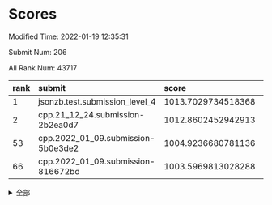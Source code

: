 # Scores

Modified Time: 2022-01-19 12:35:31

Submit Num: 206

All Rank Num: 43717

| rank |               submit               |       score        |       sigma        | pk_num |
| :--- | :--------------------------------- | :----------------- | :----------------- | :----- |
| 1    | jsonzb.test.submission_level_4     | 1013.7029734518368 | 0.830771715611959  | 835    |
| 2    | cpp.21_12_24.submission-2b2ea0d7   | 1012.8602452942913 | 0.8052492366129165 | 847    |
| 53   | cpp.2022_01_09.submission-5b0e3de2 | 1004.9236680781136 | 0.7028412152224783 | 851    |
| 66   | cpp.2022_01_09.submission-816672bd | 1003.5969813028288 | 0.7145997333728066 | 852    |


<details>
<summary>全部</summary>

| rank |                 submit                 |       score        |       sigma        | pk_num |
| :--- | :------------------------------------- | :----------------- | :----------------- | :----- |
| 1    | jsonzb.test.submission_level_4         | 1013.7029734518368 | 0.830771715611959  | 835    |
| 2    | cpp.21_12_24.submission-2b2ea0d7       | 1012.8602452942913 | 0.8052492366129165 | 847    |
| 3    | gobigger.level_3.submission_level_3_33 | 1011.8186022451711 | 0.7874167388591611 | 850    |
| 4    | gobigger.level_3.submission_level_3_3  | 1011.6193294187809 | 0.7486115503219898 | 848    |
| 5    | gobigger.level_3.submission_level_3_31 | 1011.349961746025  | 0.7778262940736795 | 851    |
| 6    | gobigger.level_3.submission_level_3_41 | 1011.3249776949395 | 0.7637727052655914 | 847    |
| 7    | gobigger.level_3.submission_level_3_38 | 1011.0343936624597 | 0.744691650069238  | 851    |
| 8    | gobigger.level_3.submission_level_3_36 | 1010.9362969108657 | 0.7683023502294489 | 847    |
| 9    | gobigger.level_3.submission_level_3_45 | 1010.8740592050585 | 0.7475373719986769 | 852    |
| 10   | gobigger.level_3.submission_level_3_1  | 1010.8725661643858 | 0.7723542328743688 | 845    |
| 11   | gobigger.level_3.submission_level_3_2  | 1010.82626839657   | 0.754960983608491  | 850    |
| 12   | gobigger.level_3.submission_level_3_15 | 1010.7110626770124 | 0.763051628529085  | 852    |
| 13   | gobigger.level_3.submission_level_3_16 | 1010.5519966669146 | 0.776423674085822  | 845    |
| 14   | gobigger.level_3.submission_level_3_8  | 1010.5451254692414 | 0.7664657359759445 | 849    |
| 15   | gobigger.level_3.submission_level_3_43 | 1010.379479502467  | 0.762267478923857  | 848    |
| 16   | gobigger.level_3.submission_level_3_21 | 1010.3723474161962 | 0.772384933166052  | 850    |
| 17   | gobigger.level_3.submission_level_3_42 | 1010.3353868085708 | 0.7473268745336498 | 846    |
| 18   | gobigger.level_3.submission_level_3_29 | 1010.2890282877853 | 0.7608768623685036 | 850    |
| 19   | gobigger.level_3.submission_level_3_20 | 1010.2739779651735 | 0.7631567141650171 | 851    |
| 20   | gobigger.level_3.submission_level_3_6  | 1010.2423446593642 | 0.771243380374979  | 847    |
| 21   | gobigger.level_3.submission_level_3_5  | 1010.0369744791432 | 0.7398110881906615 | 848    |
| 22   | gobigger.level_3.submission_level_3_25 | 1010.027911834049  | 0.7697924637975753 | 843    |
| 23   | gobigger.level_3.submission_level_3_19 | 1009.947209032868  | 0.7565064977419997 | 841    |
| 24   | gobigger.level_3.submission_level_3_0  | 1009.9371031468484 | 0.7587449131531883 | 851    |
| 25   | gobigger.level_3.submission_level_3_49 | 1009.924558709938  | 0.7430414454379295 | 847    |
| 26   | gobigger.level_3.submission_level_3_7  | 1009.8984954099246 | 0.761904660639174  | 852    |
| 27   | gobigger.level_3.submission_level_3_46 | 1009.8633077088172 | 0.7532353989255274 | 854    |
| 28   | gobigger.level_3.submission_level_3_9  | 1009.8493603795674 | 0.7880418054603276 | 851    |
| 29   | gobigger.level_3.submission_level_3_32 | 1009.8447007722782 | 0.7357103984249757 | 855    |
| 30   | gobigger.level_3.submission_level_3_28 | 1009.7718658975676 | 0.7417381660597238 | 849    |
| 31   | gobigger.level_3.submission_level_3_27 | 1009.7691550020385 | 0.7696095575774373 | 849    |
| 32   | gobigger.level_3.submission_level_3_34 | 1009.7219531535034 | 0.765861490712855  | 845    |
| 33   | gobigger.level_3.submission_level_3_12 | 1009.5740380462721 | 0.7735987308362807 | 847    |
| 34   | gobigger.level_3.submission_level_3_24 | 1009.5219746124053 | 0.7395319079451413 | 844    |
| 35   | gobigger.level_3.submission_level_3_26 | 1009.4292797285433 | 0.7474429718075585 | 845    |
| 36   | gobigger.level_3.submission_level_3_18 | 1009.2540744646285 | 0.7404647934864931 | 849    |
| 37   | gobigger.level_3.submission_level_3_37 | 1009.2109348353091 | 0.7749108651492506 | 848    |
| 38   | gobigger.level_3.submission_level_3_47 | 1009.168623603891  | 0.7392904451753515 | 855    |
| 39   | gobigger.level_3.submission_level_3_39 | 1009.1266286985302 | 0.7487060536025576 | 844    |
| 40   | gobigger.level_3.submission_level_3_48 | 1009.1223918153102 | 0.7466533130525382 | 853    |
| 41   | gobigger.level_3.submission_level_3_13 | 1009.0627131443263 | 0.7464025752920782 | 851    |
| 42   | gobigger.level_3.submission_level_3_10 | 1008.9958241759228 | 0.751176441291534  | 854    |
| 43   | gobigger.level_3.submission_level_3_44 | 1008.9576607991223 | 0.7356007959029855 | 845    |
| 44   | gobigger.level_3.submission_level_3_23 | 1008.8700672229536 | 0.7444567643824644 | 854    |
| 45   | gobigger.level_3.submission_level_3_4  | 1008.8667379488477 | 0.7564472436140703 | 844    |
| 46   | gobigger.level_3.submission_level_3_40 | 1008.8415686609488 | 0.7378991798871994 | 845    |
| 47   | gobigger.level_3.submission_level_3_11 | 1008.6719438220766 | 0.7368459093550409 | 849    |
| 48   | gobigger.level_3.submission_level_3_22 | 1008.6145525830374 | 0.7408264929875076 | 847    |
| 49   | gobigger.level_3.submission_level_3_35 | 1008.4170833170803 | 0.7492237795210254 | 848    |
| 50   | gobigger.level_3.submission_level_3_30 | 1008.2946127904441 | 0.7412273877224098 | 843    |
| 51   | gobigger.level_3.submission_level_3_17 | 1008.2009138607131 | 0.7619965520534866 | 857    |
| 52   | gobigger.level_3.submission_level_3_14 | 1007.7087087029959 | 0.7258976592829635 | 849    |
| 53   | cpp.2022_01_09.submission-5b0e3de2     | 1004.9236680781136 | 0.7028412152224783 | 851    |
| 54   | gobigger.level_1.submission_level_1_2  | 1004.6780719104829 | 0.7147390403487272 | 847    |
| 55   | gobigger.level_1.submission_level_1_33 | 1004.5126416128841 | 0.7182393667208483 | 851    |
| 56   | gobigger.level_1.submission_level_1_39 | 1004.4598898741529 | 0.7227653787611742 | 854    |
| 57   | gobigger.level_1.submission_level_1_38 | 1004.3823190379596 | 0.7096455947333538 | 850    |
| 58   | gobigger.level_1.submission_level_1_45 | 1004.2110061906499 | 0.7152371097523573 | 847    |
| 59   | gobigger.level_1.submission_level_1_0  | 1004.1845451268641 | 0.7171410690505795 | 849    |
| 60   | gobigger.level_1.submission_level_1_34 | 1004.0951260011603 | 0.7186214061475802 | 850    |
| 61   | gobigger.level_1.submission_level_1_1  | 1003.9631435246154 | 0.7152287192602994 | 842    |
| 62   | gobigger.level_1.submission_level_1_16 | 1003.8391077211935 | 0.7240887525107195 | 850    |
| 63   | gobigger.level_1.submission_level_1_19 | 1003.8254301924035 | 0.7096140705571685 | 847    |
| 64   | gobigger.level_1.submission_level_1_4  | 1003.7742220155382 | 0.7235886566044945 | 849    |
| 65   | gobigger.level_1.submission_level_1_12 | 1003.6297072128303 | 0.7043715407902383 | 845    |
| 66   | cpp.2022_01_09.submission-816672bd     | 1003.5969813028288 | 0.7145997333728066 | 852    |
| 67   | gobigger.level_1.submission_level_1_17 | 1003.5658945093244 | 0.7177031795528902 | 847    |
| 68   | gobigger.level_1.submission_level_1_10 | 1003.5191483577698 | 0.7150694821983967 | 853    |
| 69   | gobigger.level_1.submission_level_1_25 | 1003.4361504523997 | 0.7091215664227718 | 850    |
| 70   | gobigger.level_1.submission_level_1_49 | 1003.4115154387811 | 0.726002740819906  | 844    |
| 71   | gobigger.level_1.submission_level_1_30 | 1003.4031980532708 | 0.7172907336911055 | 849    |
| 72   | gobigger.level_1.submission_level_1_24 | 1003.390100417898  | 0.7298851666245006 | 848    |
| 73   | gobigger.level_1.submission_level_1_23 | 1003.2058292203186 | 0.7151959606469164 | 849    |
| 74   | gobigger.level_1.submission_level_1_8  | 1003.1991418423843 | 0.7150946535790527 | 850    |
| 75   | gobigger.level_1.submission_level_1_15 | 1003.1392859253353 | 0.7189854790014889 | 859    |
| 76   | gobigger.level_1.submission_level_1_29 | 1003.0997472403411 | 0.7146155910541981 | 850    |
| 77   | gobigger.level_1.submission_level_1_27 | 1003.081028998104  | 0.7189752299625861 | 845    |
| 78   | gobigger.level_1.submission_level_1_18 | 1003.0585207486314 | 0.7210192298499262 | 849    |
| 79   | gobigger.level_1.submission_level_1_7  | 1003.0577480933339 | 0.7176584900327155 | 847    |
| 80   | gobigger.level_1.submission_level_1_11 | 1003.0414594937242 | 0.7157194248364276 | 845    |
| 81   | gobigger.level_1.submission_level_1_20 | 1002.8983311720223 | 0.7108510339791853 | 849    |
| 82   | gobigger.level_1.submission_level_1_35 | 1002.8705462620972 | 0.7160719838410439 | 847    |
| 83   | gobigger.level_1.submission_level_1_37 | 1002.8703471128811 | 0.7073108463763583 | 848    |
| 84   | gobigger.level_1.submission_level_1_5  | 1002.8675611806672 | 0.7154879827047078 | 847    |
| 85   | gobigger.level_1.submission_level_1_22 | 1002.8411671541687 | 0.7070366467976275 | 850    |
| 86   | gobigger.level_1.submission_level_1_36 | 1002.7632247524974 | 0.7224514456214962 | 853    |
| 87   | gobigger.level_1.submission_level_1_3  | 1002.6811409909604 | 0.7094526815220672 | 845    |
| 88   | gobigger.level_1.submission_level_1_14 | 1002.6779608106376 | 0.7282641036350619 | 844    |
| 89   | gobigger.level_1.submission_level_1_44 | 1002.6742183984778 | 0.7267875475817597 | 854    |
| 90   | gobigger.level_1.submission_level_1_41 | 1002.6551936741248 | 0.711274829735607  | 848    |
| 91   | gobigger.level_1.submission_level_1_40 | 1002.5375708344162 | 0.712445277555165  | 854    |
| 92   | gobigger.level_1.submission_level_1_46 | 1002.5018324156497 | 0.7166024544174587 | 849    |
| 93   | gobigger.level_1.submission_level_1_48 | 1002.4876676808371 | 0.7168330133667804 | 850    |
| 94   | gobigger.level_1.submission_level_1_6  | 1002.4662164402272 | 0.7083872729165707 | 859    |
| 95   | gobigger.level_1.submission_level_1_28 | 1002.3226237361573 | 0.6966520915020973 | 847    |
| 96   | gobigger.level_1.submission_level_1_32 | 1002.3213734033551 | 0.7239026562396372 | 847    |
| 97   | gobigger.level_1.submission_level_1_9  | 1002.2850182158714 | 0.7149810457668274 | 851    |
| 98   | gobigger.level_1.submission_level_1_13 | 1002.2163269482835 | 0.7133464339953773 | 843    |
| 99   | gobigger.level_1.submission_level_1_21 | 1002.2002572888177 | 0.7036553147266533 | 854    |
| 100  | gobigger.level_1.submission_level_1_26 | 1002.1787612826663 | 0.7057746078975081 | 845    |
| 101  | gobigger.level_1.submission_level_1_42 | 1002.148807370087  | 0.7044251668278283 | 848    |
| 102  | gobigger.level_1.submission_level_1_31 | 1001.9898176501065 | 0.7001915428327699 | 847    |
| 103  | gobigger.level_1.submission_level_1_43 | 1001.5108123689794 | 0.7041764590002875 | 849    |
| 104  | gobigger.level_1.submission_level_1_47 | 1001.1885164647559 | 0.7133022256844203 | 848    |
| 105  | gobigger.random.submission_random_40   | 997.0774724662732  | 0.7110992289449642 | 846    |
| 106  | gobigger.random.submission_random_3    | 996.93875941315    | 0.711836759009386  | 848    |
| 107  | gobigger.random.submission_random_4    | 996.9050185713282  | 0.7083361658250056 | 847    |
| 108  | gobigger.random.submission_random_18   | 996.8148662927439  | 0.7124612158601478 | 847    |
| 109  | gobigger.random.submission_random_38   | 996.7745258185977  | 0.7138963957438123 | 849    |
| 110  | gobigger.random.submission_random_35   | 996.7047692940836  | 0.70327898513544   | 850    |
| 111  | gobigger.random.submission_random_41   | 996.6799196914085  | 0.7199295249247714 | 845    |
| 112  | gobigger.random.submission_random_1    | 996.6399998896239  | 0.7107391172912939 | 848    |
| 113  | gobigger.random.submission_random_13   | 996.615838794345   | 0.7185535526846182 | 846    |
| 114  | gobigger.random.submission_random_8    | 996.5325595676312  | 0.7067271135192486 | 847    |
| 115  | gobigger.random.submission_random_25   | 996.5280121200092  | 0.7183410365660831 | 852    |
| 116  | gobigger.random.submission_random_33   | 996.4014854055664  | 0.7156748350220379 | 854    |
| 117  | gobigger.random.submission_random_37   | 996.3981000255288  | 0.7096283276505352 | 852    |
| 118  | gobigger.random.submission_random_9    | 996.3828146569048  | 0.7087394789471548 | 851    |
| 119  | gobigger.random.submission_random_42   | 996.3204802113195  | 0.7149865611828563 | 846    |
| 120  | gobigger.random.submission_random_31   | 996.3000516274676  | 0.6988736425729472 | 844    |
| 121  | gobigger.random.submission_random_34   | 996.2565975607317  | 0.712036271565524  | 850    |
| 122  | gobigger.random.submission_random_45   | 996.2326194392065  | 0.7147540920004075 | 851    |
| 123  | gobigger.random.submission_random_28   | 996.2043396539968  | 0.7049467078373883 | 850    |
| 124  | gobigger.random.submission_random_23   | 996.1914660845566  | 0.7201731527337049 | 846    |
| 125  | gobigger.random.submission_random_30   | 996.1888160929608  | 0.7080148605494528 | 852    |
| 126  | gobigger.random.submission_random_49   | 996.1870190784136  | 0.7198439406555145 | 845    |
| 127  | gobigger.random.submission_random_17   | 996.1756582545192  | 0.7110576164598296 | 849    |
| 128  | gobigger.random.submission_random_27   | 996.1649492390457  | 0.7205344401960451 | 854    |
| 129  | gobigger.random.submission_random_29   | 996.1059258943661  | 0.7143239430971885 | 847    |
| 130  | gobigger.random.submission_random_36   | 996.0961300157999  | 0.7024272273253603 | 851    |
| 131  | gobigger.random.submission_random_5    | 996.0656688617302  | 0.7155685131970952 | 849    |
| 132  | gobigger.random.submission_random_12   | 996.0224053546564  | 0.6994737857272283 | 849    |
| 133  | gobigger.random.submission_random_10   | 996.010116130659   | 0.7111207096646742 | 844    |
| 134  | gobigger.random.submission_random_32   | 995.9847699422546  | 0.6976053901408394 | 853    |
| 135  | gobigger.random.submission_random_20   | 995.962897788647   | 0.7082281165086146 | 850    |
| 136  | gobigger.random.submission_random_15   | 995.914181585414   | 0.7066364646962647 | 846    |
| 137  | gobigger.random.submission_random_24   | 995.9046964630408  | 0.7000811143606802 | 849    |
| 138  | gobigger.random.submission_random_47   | 995.8350393244871  | 0.7012341363209224 | 846    |
| 139  | gobigger.random.submission_random_6    | 995.7239202538117  | 0.7139261857383905 | 852    |
| 140  | gobigger.random.submission_random_21   | 995.6894378606354  | 0.7022382248996902 | 851    |
| 141  | gobigger.random.submission_random_7    | 995.6853491918931  | 0.6980773481994624 | 852    |
| 142  | gobigger.random.submission_random_22   | 995.6384239795225  | 0.7076257812730996 | 853    |
| 143  | gobigger.random.submission_random_44   | 995.6093578550482  | 0.7216543137507893 | 851    |
| 144  | gobigger.random.submission_random_0    | 995.5430976056583  | 0.7156375281223203 | 853    |
| 145  | gobigger.random.submission_random_26   | 995.5170297208733  | 0.705107034067321  | 852    |
| 146  | gobigger.random.submission_random_19   | 995.4616179317575  | 0.6909561525463486 | 853    |
| 147  | gobigger.random.submission_random_16   | 995.4424650754164  | 0.7136917888407829 | 852    |
| 148  | gobigger.random.submission_random_39   | 995.3001240047411  | 0.7206358196679052 | 848    |
| 149  | gobigger.random.submission_random_48   | 995.2161227524462  | 0.708287508241144  | 846    |
| 150  | gobigger.random.submission_random_2    | 995.2105339269337  | 0.7243688534193655 | 848    |
| 151  | gobigger.random.submission_random_14   | 994.9513532016374  | 0.7084562886391407 | 844    |
| 152  | gobigger.random.submission_random_43   | 994.9204862443486  | 0.7054112308843494 | 850    |
| 153  | gobigger.random.submission_random_11   | 994.8764543587943  | 0.7267113976203219 | 846    |
| 154  | gobigger.random.submission_random_46   | 994.7781600527265  | 0.7177087950627025 | 849    |
| 155  | gobigger.level_2.submission_level_2_33 | 994.1841061810214  | 0.7364811948426735 | 847    |
| 156  | gobigger.level_2.submission_level_2_5  | 994.1686863851535  | 0.7266594448162254 | 847    |
| 157  | gobigger.level_2.submission_level_2_3  | 993.7850330193231  | 0.7219131224355542 | 851    |
| 158  | gobigger.level_2.submission_level_2_8  | 993.4932240058309  | 0.7347671340235336 | 847    |
| 159  | gobigger.level_2.submission_level_2_2  | 993.4456467928311  | 0.7389233618203759 | 852    |
| 160  | gobigger.level_2.submission_level_2_18 | 993.4221840636534  | 0.7356210836734017 | 848    |
| 161  | gobigger.level_2.submission_level_2_37 | 993.4140625666108  | 0.741338185795666  | 851    |
| 162  | gobigger.level_2.submission_level_2_21 | 993.366253296439   | 0.7398978966801895 | 847    |
| 163  | gobigger.level_2.submission_level_2_35 | 993.3270936898393  | 0.730904018413335  | 849    |
| 164  | gobigger.level_2.submission_level_2_44 | 993.293986512669   | 0.738026752946004  | 845    |
| 165  | gobigger.level_2.submission_level_2_20 | 993.1205056995464  | 0.714120829098663  | 848    |
| 166  | gobigger.level_2.submission_level_2_45 | 993.1199468945867  | 0.7166774824142924 | 848    |
| 167  | gobigger.level_2.submission_level_2_9  | 992.9920690384223  | 0.7342204281295148 | 849    |
| 168  | gobigger.level_2.submission_level_2_29 | 992.9556270783185  | 0.7250302774238248 | 850    |
| 169  | gobigger.level_2.submission_level_2_26 | 992.9424168303849  | 0.7359902776080265 | 853    |
| 170  | gobigger.level_2.submission_level_2_47 | 992.7317119711536  | 0.7443242187526194 | 846    |
| 171  | gobigger.level_2.submission_level_2_41 | 992.6762109496551  | 0.7311777130671572 | 848    |
| 172  | gobigger.level_2.submission_level_2_7  | 992.6484922602723  | 0.7594065013974963 | 853    |
| 173  | gobigger.level_2.submission_level_2_17 | 992.5837554543359  | 0.7320589828884131 | 850    |
| 174  | gobigger.level_2.submission_level_2_6  | 992.4696213308035  | 0.7386178955488194 | 843    |
| 175  | gobigger.level_2.submission_level_2_42 | 992.3784337119349  | 0.7421266534136229 | 850    |
| 176  | gobigger.level_2.submission_level_2_34 | 992.3757142058301  | 0.7373157394344704 | 851    |
| 177  | gobigger.level_2.submission_level_2_30 | 992.3664066480991  | 0.7490540048609791 | 847    |
| 178  | gobigger.level_2.submission_level_2_27 | 992.360962756139   | 0.7451708834372076 | 851    |
| 179  | gobigger.level_2.submission_level_2_14 | 992.2811967995239  | 0.735233746568116  | 848    |
| 180  | gobigger.level_2.submission_level_2_25 | 992.268076052678   | 0.7423194235584308 | 850    |
| 181  | gobigger.level_2.submission_level_2_31 | 992.2294951000292  | 0.7519492141935941 | 850    |
| 182  | gobigger.level_2.submission_level_2_22 | 992.0922444023436  | 0.7400318926445673 | 846    |
| 183  | gobigger.level_2.submission_level_2_16 | 992.0840904432334  | 0.744824346217771  | 847    |
| 184  | gobigger.level_2.submission_level_2_46 | 992.0050522693891  | 0.752058554057682  | 852    |
| 185  | gobigger.level_2.submission_level_2_4  | 991.9229559922761  | 0.7419410630715587 | 850    |
| 186  | gobigger.level_2.submission_level_2_24 | 991.8033748397374  | 0.7550123657233861 | 850    |
| 187  | gobigger.level_2.submission_level_2_40 | 991.6149566480631  | 0.7468955119163202 | 852    |
| 188  | gobigger.level_2.submission_level_2_10 | 991.5634732891205  | 0.7568702924220907 | 850    |
| 189  | gobigger.level_2.submission_level_2_38 | 991.4836413230057  | 0.7706024601405504 | 844    |
| 190  | gobigger.level_2.submission_level_2_15 | 991.4494694710868  | 0.7639896672921391 | 848    |
| 191  | gobigger.level_2.submission_level_2_12 | 991.4214022894245  | 0.7540751742669636 | 851    |
| 192  | gobigger.level_2.submission_level_2_49 | 991.3909786561561  | 0.7580470309624399 | 851    |
| 193  | gobigger.level_2.submission_level_2_0  | 991.2758765450989  | 0.765382327611971  | 853    |
| 194  | gobigger.level_2.submission_level_2_32 | 991.1595563026802  | 0.7663168826279616 | 849    |
| 195  | gobigger.level_2.submission_level_2_48 | 991.0966146633098  | 0.7407372718713825 | 846    |
| 196  | gobigger.level_2.submission_level_2_43 | 991.0960587929285  | 0.7516412753235249 | 857    |
| 197  | gobigger.level_2.submission_level_2_28 | 990.9934419885363  | 0.7578945068109767 | 851    |
| 198  | gobigger.level_2.submission_level_2_39 | 990.9179153381276  | 0.7459272640024929 | 849    |
| 199  | gobigger.level_2.submission_level_2_13 | 990.9067687381245  | 0.7622227585345791 | 854    |
| 200  | gobigger.level_2.submission_level_2_11 | 990.8812187848258  | 0.744192813991803  | 848    |
| 201  | gobigger.level_2.submission_level_2_1  | 990.8808995843434  | 0.7562312873188503 | 845    |
| 202  | gobigger.level_2.submission_level_2_36 | 990.0174835292809  | 0.7685477665735806 | 842    |
| 203  | gobigger.level_2.submission_level_2_23 | 989.833979980668   | 0.7767674561610003 | 848    |
| 204  | gobigger.level_2.submission_level_2_19 | 988.0739452427132  | 0.7986168611923985 | 852    |
| 205  | gobigger.none.submission_none_0        | 976.288965622948   | 1.4477815180391953 | 853    |
| 206  | gobigger.none.submission_none_1        | 975.6448062603724  | 1.3716366037601564 | 849    |

</details>
